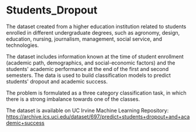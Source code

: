 # Students_Dropout
The dataset created from a higher education institution related to students enrolled in different undergraduate degrees, such as agronomy, design, education, nursing, journalism, management, social service, and technologies.

The dataset includes information known at the time of student enrollment (academic path, demographics, and social-economic factors) and the students' academic performance at the end of the first and second semesters.
The data is used to build classification models to predict students' dropout and academic success.

The problem is formulated as a three category classification task, in which there is a strong imbalance towards one of the classes.

The dataset is available on UC Irvine Machine Learning Repository: https://archive.ics.uci.edu/dataset/697/predict+students+dropout+and+academic+success

